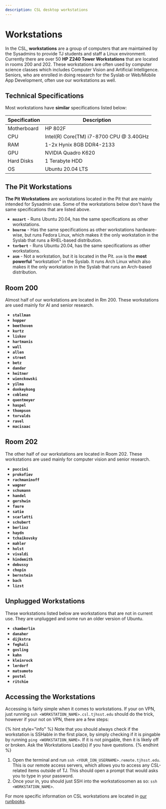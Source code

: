 ```yaml
---
description: CSL desktop workstations
---
```


# Workstations

In the CSL, **workstations** are a group of computers that are maintained by the Sysadmins to provide TJ students and staff a Linux environment. Currently there are over 50 **HP Z240 Tower Workstations** that are located in rooms 200 and 202. These workstations are often used by computer science classes which includes Computer Vision and Artificial Intelligence. Seniors, who are enrolled in doing research for the Syslab or Web/Mobile App Development, often use our workstations as well.

## Technical Specifications

Most workstations have **similar** specifications listed below:

| Specification | Description                             |
| ------------- | --------------------------------------- |
| Motherboard   | HP 802F                                 |
| CPU           | Intel(R) Core(TM) i7-8700 CPU @ 3.40GHz |
| RAM           | 1-2x Hynix 8GB DDR4-2133                |
| GPU           | NVIDIA Quadro K620                      |
| Hard Disks    | 1 Terabyte HDD                          |
| OS            | Ubuntu 20.04 LTS                        |

## The Pit Workstations

**The Pit Workstations** are workstations located in the Pit that are mainly intended for Sysadmin use. Some of the workstations below don't have the same specifications that are listed above.

* **`mozart`** - Runs Ubuntu 20.04, has the same specifications as other workstations.
* **`bourne`** - Has the same specifications as other workstations hardware-wise, but runs Fedora Linux, which makes it the only workstation in the Syslab that runs a RHEL-based distribution.
* **`torbert`** - Runs Ubuntu 20.04, has the same specifications as other workstations.
* **`asm`** - Not a workstation, but it is located in the Pit. `asm` is the **most powerful** "workstation" in the Syslab. It runs Arch Linux which also makes it the only workstation in the Syslab that runs an Arch-based distribution.

## Room 200

Almost half of our workstations are located in Rm 200. These workstations are used mainly for AI and senior research.

* **`stallman`**
* **`hopper`**
* **`beethoven`**
* **`kurtz`**
* **`liskov`**
* **`hartmanis`**
* **`wall`**
* **`allen`**
* **`street`**
* **`betz`**
* **`dandar`**
* **`heitner`**
* **`wienckowski`**
* **`yilma`**
* **`donkeykong`**
* **`coblenz`**
* **`quentmeyer`**
* **`haspel`**
* **`thompson`**
* **`torvalds`**
* **`ravel`**
* **`macisaac`**

## Room 202 <a href="#202" id="202"></a>

The other half of our workstations are located in Room 202. These workstations are used mainly for computer vision and senior research.

* **`puccini`**
* **`prokofiev`**
* **`rachmaninoff`**
* **`wagner`**
* **`schumann`**
* **`handel`**
* **`gershwin`**
* **`faure`**
* **`satie`**
* **`scarlatti`**
* **`schubert`**
* **`berlioz`**
* **`haydn`**
* **`tchaikovsky`**
* **`mahler`**
* **`holst`**
* **`vivaldi`**
* **`hindemith`**
* **`debussy`**
* **`chopin`**
* **`bernstein`**
* **`bach`**
* **`lizst`**

## Unplugged Workstations

These workstations listed below are workstations that are not in current use. They are unplugged and some run an older version of Ubuntu.

* **`chamberlin`**
* **`danaher`**
* **`dijkstra`**
* **`feghali`**
* **`gosling`**
* **`kahn`**
* **`kleinrock`**
* **`lerdorf`**
* **`matsumoto`**
* **`postel`**
* **`ritchie`**

## Accessing the Workstations

Accessing is fairly simple when it comes to workstations. If your on VPN, just running `ssh <WORKSTATION_NAME>.csl.tjhsst.edu` should do the trick, however if your not on VPN, there are a few steps:

{% hint style="info" %}
Note that you should always check if the workstation is SSHable in the first place, by simply checking if it is pingable by running `ping <WORKSTATION_NAME>`. If it is not pingable, then it is likely off or broken. Ask the Workstations Lead(s) if you have questions.
{% endhint %}

1. Open the terminal and run `ssh <YOUR_ION_USERNAME>.remote.tjhsst.edu`. This is our remote access servers, which allows you to access any CSL-related items outside of TJ. This should open a prompt that would asks you to type in your password.
2. Once your in, you should just SSH into the workstatiosomen as so: `ssh <WORKSTATION_NAME>`.

For more specific information on CSL workstations are located in [our runbooks](../general/documentation/runbooks.md).
